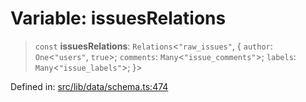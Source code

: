 # Variable: issuesRelations

> `const` **issuesRelations**: `Relations`\<`"raw_issues"`, \{ `author`: `One`\<`"users"`, `true`\>; `comments`: `Many`\<`"issue_comments"`\>; `labels`: `Many`\<`"issue_labels"`\>; \}\>

Defined in: [src/lib/data/schema.ts:474](https://github.com/elizaOS/elizaos.github.io/blob/4810f50019028b92f4f2a0ac31323fd787c7f288/src/lib/data/schema.ts#L474)
